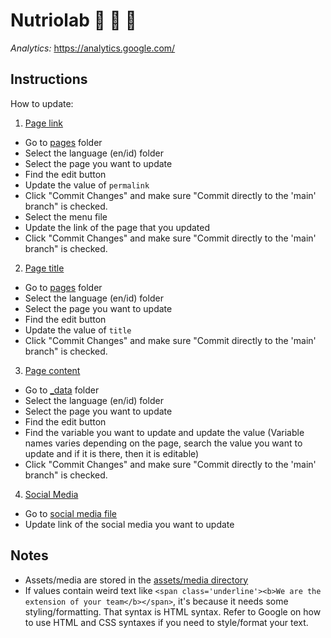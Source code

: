 # Nutriolab 🍞 🌮 🥬

*Analytics:* https://analytics.google.com/

## Instructions
How to update:
1. [Page link](#page)
- Go to [pages](/pages) folder
- Select the language (en/id) folder
- Select the page you want to update
- Find the edit button
- Update the value of `permalink`
- Click "Commit Changes" and make sure "Commit directly to the 'main' branch" is checked.
- Select the menu file
- Update the link of the page that you updated
- Click "Commit Changes" and make sure "Commit directly to the 'main' branch" is checked.

2. [Page title](#page)
- Go to [pages](/pages) folder
- Select the language (en/id) folder
- Select the page you want to update
- Find the edit button
- Update the value of `title`
- Click "Commit Changes" and make sure "Commit directly to the 'main' branch" is checked.

3. [Page content](#content)
- Go to [_data](/_data) folder
- Select the language (en/id) folder
- Select the page you want to update
- Find the edit button
- Find the variable you want to update and update the value (Variable names varies depending on the page, search the value you want to update and if it is there, then it is editable)
- Click "Commit Changes" and make sure "Commit directly to the 'main' branch" is checked.

4. [Social Media](#social-media)
- Go to [social media file](/_data/social_media.yaml)
- Update link of the social media you want to update

## Notes
- Assets/media are stored in the [assets/media directory](/assets/media)
- If values contain weird text like `<span class='underline'><b>We are the extension of your team</b></span>`, it's because it needs some styling/formatting. That syntax is HTML syntax. Refer to Google on how to use HTML and CSS syntaxes if you need to style/format your text.
